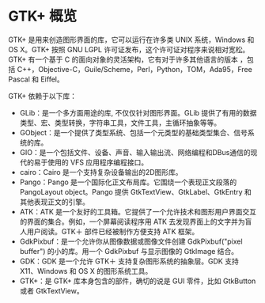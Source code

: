 # GTK+ 概览

GTK+ 是用来创造图形界面的库，它可以运行在许多类 UNIX 系统，Windows 和 OS X。GTK+ 按照 GNU LGPL 许可证发布，这个许可证对程序来说相对宽松。GTK+ 有一个基于 C 的面向对象的灵活架构，它有对于许多其他语言的版本 ，包括 C++，Objective-C，Guile/Scheme，Perl，Python，TOM，Ada95，Free Pascal 和 Eiffel。 

GTK+ 依赖于以下库：

* GLib：是一个多方面用途的库, 不仅仅针对图形界面。GLib 提供了有用的数据类型、宏、类型转换，字符串工具，文件工具，主循环抽象等等。
* GObject：是一个提供了类型系统、包括一个元类型的基础类型集合、信号系统的库。
* GIO：是一个包括文件、设备、声音、输入输出流、网络编程和DBus通信的现代的易于使用的 VFS 应用程序编程接口。
* cairo：Cairo 是一个支持复杂设备输出的2D图形库。
* Pango：Pango 是一个国际化正文布局库。它围绕一个表现正文段落的 PangoLayout object。Pango 提供 GtkTextView、GtkLabel、GtkEntry 和其他表现正文的引擎。
* ATK：ATK 是一个友好的工具箱。它提供了一个允许技术和图形用户界面交互的界面的集合。例如，一个屏幕阅读程序用 ATK 去发现界面上的文字并为盲人用户阅读。GTK＋ 部件已经被制作方便支持 ATK 框架。
* GdkPixbuf：是一个允许你从图像数据或图像文件创建 GdkPixbuf("pixel buffer") 的小的库。用一个 GdkPixbuf 与显示图像的 GtkImage 结合。
* GDK：GDK 是一个允许 GTK＋ 支持复杂图形系统的抽象层。GDK 支持 X11、Windows 和 OS X 的图形系统工具。
* GTK+：是 GTK+ 库本身包含的部件，确切的说是 GUI 零件，比如 GtkButton 或者 GtkTextView。
